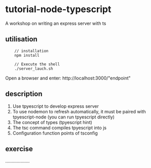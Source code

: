 # tutorial-node-typescript
A workshop on writing an express server with ts

## utilisation

```
    // installation
    npm install

    // Execute the shell
    ./server_lauch.sh
```
Open a browser and enter: http://localhost:3000/"endpoint"

## description
1. Use tpyescript to develop express server
2. To use nodemon to refresh automatically, it must be paired with tpyescript-node (you can run tpyescript directly)
3. The concept of types (tpyescript hint)
4. The tsc command compiles tpyescript into js
5. Configuration function points of tsconfig

## exercise
...................